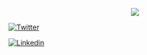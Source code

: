 <p align="center">
   <img src="https://github-readme-stats.vercel.app/api?username=Pedroodcp&amp;show_icons=true&amp;theme=chartreuse-dark&amp;line_height=30" />
</p>

[![Twitter](https://img.shields.io/badge/-@Pedroodcp-6633cc?style=flat-square&labelColor=6633cc&logo=twitter&logoColor=white&link=https://twitter.com/Pedroodcp)](https://twitter.com/Pedroodcp)

[![Linkedin](https://img.shields.io/badge/-Pedrodcp-6633cc?style=flat-square&logo=Linkedin&logoColor=white&link=https://www.linkedin.com/in/pedro-delgado-651a2a212/)](https://www.linkedin.com/in/pedro-delgado-651a2a212/) 

